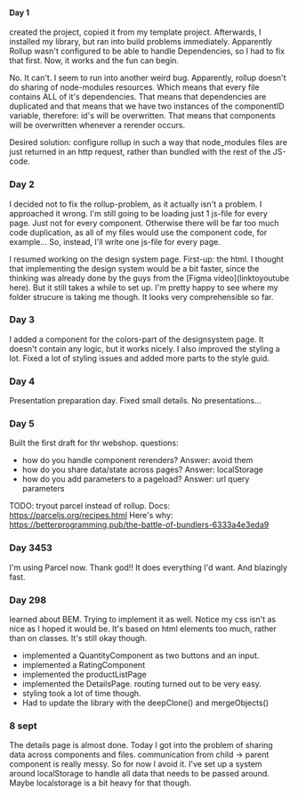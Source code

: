 #### Day 1 
created the project, copied it from my template project. Afterwards, I installed 
my library, but ran into build problems immediately. Apparently Rollup wasn't configured
to be able to handle Dependencies, so I had to fix that first. Now, it works and the 
fun can begin.

No. It can't. I seem to run into another weird bug. 
Apparently, rollup doesn't do sharing of node-modules resources. Which means that
every file contains ALL of it's dependencies. That means that dependencies are duplicated
and that means that we have two instances of the componentID variable, therefore: id's will
be overwritten. That means that components will be overwritten whenever a rerender occurs.

Desired solution: configure rollup in such a way that node_modules files are just returned 
in an http request, rather than bundled with the rest of the JS-code.

### Day 2
I decided not to fix the rollup-problem, as it actually isn't a problem. I approached it
wrong. I'm still going to be loading just 1 js-file for every page. Just not for every 
component. Otherwise there will be far too much code duplication, as all of my files would 
use the component code, for example...
So, instead, I'll write one js-file for every page. 

I resumed working on the design system page. First-up: the html.
I thought that implementing the design system would be a bit faster, since the thinking
was already done by the guys from the [Figma video](linktoyoutube here). But it still
takes a while to set up. I'm pretty happy to see where my folder strucure is taking me though.
It looks very comprehensible so far.

### Day 3
I added a component for the colors-part of the designsystem page. It doesn't contain any logic, but it works nicely.
I also improved the styling a lot. Fixed a lot of styling issues and added more parts to the style guid.


### Day 4
Presentation preparation day. Fixed small details.
No presentations...

### Day 5
Built the first draft for thr webshop.
questions:
- how do you handle component rerenders? Answer: avoid them
- how do you share data/state across pages? Answer: localStorage
- how do you add parameters to a pageload?  Answer: url query parameters

TODO: tryout parcel instead of rollup.
Docs: https://parceljs.org/recipes.html
Here's why: https://betterprogramming.pub/the-battle-of-bundlers-6333a4e3eda9

### Day 3453
I'm using Parcel now. Thank god!! It does everything I'd want. And blazingly fast.

### Day 298
learned about BEM. Trying to implement it as well. Notice my css isn't as nice as 
I hoped it would be. It's based on html elements too much, rather than on classes.
It's still okay though.

- implemented a QuantityComponent as two buttons and an input.
- implemented a RatingComponent
- implemented the productListPage
- implemented the DetailsPage.
  routing turned out to be very easy.
- styling took a lot of time though.
- Had to update the library with the deepClone() and mergeObjects()

### 8 sept
The details page is almost done. Today I got into the problem of sharing data across
components and files. communication from child -> parent component is really messy.
So for now I avoid it. 
I've set up a system around localStorage to handle all data that needs to be passed
around. Maybe localstorage is a bit heavy for that though.
